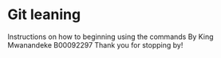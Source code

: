 # Git leaning 
Instructions on how to beginning using the commands
By King Mwanandeke B00092297
Thank you for stopping by!

